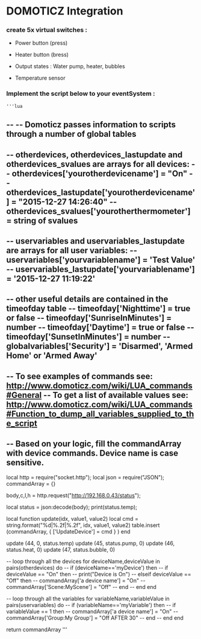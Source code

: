 # DOMOTICZ Integration

### create 5x virtual switches :
* Power button (press)
* Heater button (bress)

* Output states : Water pump, heater, bubbles
* Temperature sensor

### Implement the script below to your eventSystem :

    '''lua    
--
-- Domoticz passes information to scripts through a number of global tables
--
-- otherdevices, otherdevices_lastupdate and otherdevices_svalues are arrays for all devices: 
--   otherdevices['yourotherdevicename'] = "On"
--   otherdevices_lastupdate['yourotherdevicename'] = "2015-12-27 14:26:40"
--   otherdevices_svalues['yourotherthermometer'] = string of svalues
--
-- uservariables and uservariables_lastupdate are arrays for all user variables: 
--   uservariables['yourvariablename'] = 'Test Value'
--   uservariables_lastupdate['yourvariablename'] = '2015-12-27 11:19:22'
--
-- other useful details are contained in the timeofday table
--   timeofday['Nighttime'] = true or false
--   timeofday['SunriseInMinutes'] = number
--   timeofday['Daytime'] = true or false
--   timeofday['SunsetInMinutes'] = number
--   globalvariables['Security'] = 'Disarmed', 'Armed Home' or 'Armed Away'
--
-- To see examples of commands see: http://www.domoticz.com/wiki/LUA_commands#General
-- To get a list of available values see: http://www.domoticz.com/wiki/LUA_commands#Function_to_dump_all_variables_supplied_to_the_script
--
-- Based on your logic, fill the commandArray with device commands. Device name is case sensitive. 
--
local http = require("socket.http");
local json = require("JSON");
commandArray = {}

body,c,l,h = http.request("http://192.168.0.43/status");

local status = json:decode(body);
print(status.temp);

local function update(idx, value1, value2)
    local cmd = string.format("%d|%.2f|%.2f", idx, value1, value2)
    table.insert (commandArray, { ['UpdateDevice'] = cmd } )
end

update (44, 0, status.temp)
update (45, status.pump, 0)
update (46, status.heat, 0)
update (47, status.bubble, 0)

-- loop through all the devices
for deviceName,deviceValue in pairs(otherdevices) do
--    if (deviceName=='myDevice') then
--        if deviceValue == "On" then
--            print("Device is On")
--        elseif deviceValue == "Off" then
--            commandArray['a device name'] = "On"
--            commandArray['Scene:MyScene'] = "Off"
--        end
--    end
end

-- loop through all the variables
for variableName,variableValue in pairs(uservariables) do
--    if (variableName=='myVariable') then
--        if variableValue == 1 then
--            commandArray['a device name'] = "On"
--            commandArray['Group:My Group'] = "Off AFTER 30"
--        end
--    end
end

return commandArray
    '''    
